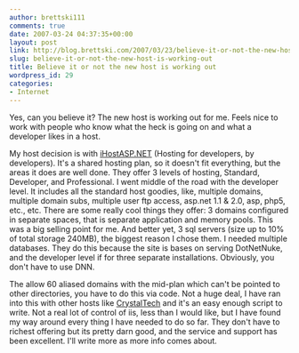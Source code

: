 ```yaml
---
author: brettski111
comments: true
date: 2007-03-24 04:37:35+00:00
layout: post
link: http://blog.brettski.com/2007/03/23/believe-it-or-not-the-new-host-is-working-out/
slug: believe-it-or-not-the-new-host-is-working-out
title: Believe it or not the new host is working out
wordpress_id: 29
categories:
- Internet
---
```


Yes, can you believe it? The new host is working out for me.  Feels nice to work with people who know what the heck is going on and what a developer likes in a host.

My host decision is with [iHostASP.NET](http://ihostasp.net) (Hosting for developers, by developers).  It's a shared hosting plan, so it doesn't fit everything, but the areas it does are well done.   They offer 3 levels of hosting, Standard, Developer, and Professional.  I went middle of the road with the developer level.  It includes all the standard host goodies, like, multiple domains, multiple domain subs, multiple user ftp access, asp.net 1.1 & 2.0, asp, php5, etc., etc.  There are some really cool things they offer: 3 domains configured in separate spaces, that is separate application and memory pools.  This was a big selling point for me.  And better yet, 3 sql servers (size up to 10% of total storage 240MB), the biggest reason I chose them.  I needed multiple databases.  They do this because the site is bases on serving DotNetNuke, and the developer level if for three separate installations.  Obviously, you don't have to use DNN.

The allow 60 aliased domains with the mid-plan which can't be pointed to other directories, you have to do this via code.  Not a huge deal, I have ran into this with other hosts like [CrystalTech](http://www.crystaltech.com) and it's an easy enough script to write.  Not a real lot of control of iis, less than I would like, but I have found my way around every thing I have needed to do so far.   They don't have to richest offering but its pretty darn good, and the service and support has been excellent.  I'll write more as more info comes about.
